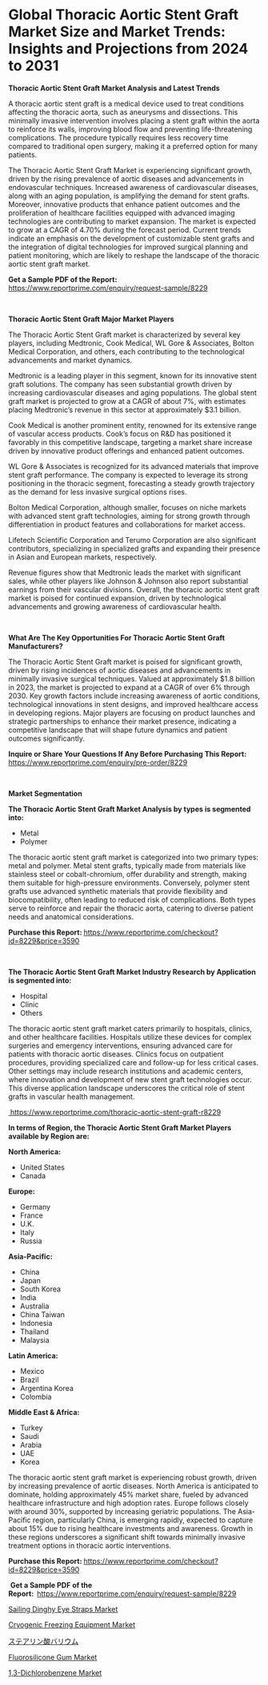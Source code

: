 <p><h1>Global Thoracic Aortic Stent Graft Market Size and Market Trends: Insights and Projections from 2024 to 2031</h1></p><p><strong>Thoracic Aortic Stent Graft Market Analysis and Latest Trends</strong></p>
<p><p>A thoracic aortic stent graft is a medical device used to treat conditions affecting the thoracic aorta, such as aneurysms and dissections. This minimally invasive intervention involves placing a stent graft within the aorta to reinforce its walls, improving blood flow and preventing life-threatening complications. The procedure typically requires less recovery time compared to traditional open surgery, making it a preferred option for many patients.</p><p>The Thoracic Aortic Stent Graft Market is experiencing significant growth, driven by the rising prevalence of aortic diseases and advancements in endovascular techniques. Increased awareness of cardiovascular diseases, along with an aging population, is amplifying the demand for stent grafts. Moreover, innovative products that enhance patient outcomes and the proliferation of healthcare facilities equipped with advanced imaging technologies are contributing to market expansion. The market is expected to grow at a CAGR of 4.70% during the forecast period. Current trends indicate an emphasis on the development of customizable stent grafts and the integration of digital technologies for improved surgical planning and patient monitoring, which are likely to reshape the landscape of the thoracic aortic stent graft market.</p></p>
<p><strong>Get a Sample PDF of the Report:&nbsp;</strong> <a href="https://www.reportprime.com/enquiry/request-sample/8229">https://www.reportprime.com/enquiry/request-sample/8229</a></p>
<p>&nbsp;</p>
<p><strong>Thoracic Aortic Stent Graft Major Market Players</strong></p>
<p><p>The Thoracic Aortic Stent Graft market is characterized by several key players, including Medtronic, Cook Medical, WL Gore & Associates, Bolton Medical Corporation, and others, each contributing to the technological advancements and market dynamics.</p><p>Medtronic is a leading player in this segment, known for its innovative stent graft solutions. The company has seen substantial growth driven by increasing cardiovascular diseases and aging populations. The global stent graft market is projected to grow at a CAGR of about 7%, with estimates placing Medtronic’s revenue in this sector at approximately $3.1 billion.</p><p>Cook Medical is another prominent entity, renowned for its extensive range of vascular access products. Cook’s focus on R&D has positioned it favorably in this competitive landscape, targeting a market share increase driven by innovative product offerings and enhanced patient outcomes.</p><p>WL Gore & Associates is recognized for its advanced materials that improve stent graft performance. The company is expected to leverage its strong positioning in the thoracic segment, forecasting a steady growth trajectory as the demand for less invasive surgical options rises.</p><p>Bolton Medical Corporation, although smaller, focuses on niche markets with advanced stent graft technologies, aiming for strong growth through differentiation in product features and collaborations for market access.</p><p>Lifetech Scientific Corporation and Terumo Corporation are also significant contributors, specializing in specialized grafts and expanding their presence in Asian and European markets, respectively.</p><p>Revenue figures show that Medtronic leads the market with significant sales, while other players like Johnson & Johnson also report substantial earnings from their vascular divisions. Overall, the thoracic aortic stent graft market is poised for continued expansion, driven by technological advancements and growing awareness of cardiovascular health.</p></p>
<p>&nbsp;</p>
<p><strong>What Are The Key Opportunities For Thoracic Aortic Stent Graft Manufacturers?</strong></p>
<p><p>The Thoracic Aortic Stent Graft market is poised for significant growth, driven by rising incidences of aortic diseases and advancements in minimally invasive surgical techniques. Valued at approximately $1.8 billion in 2023, the market is projected to expand at a CAGR of over 6% through 2030. Key growth factors include increasing awareness of aortic conditions, technological innovations in stent designs, and improved healthcare access in developing regions. Major players are focusing on product launches and strategic partnerships to enhance their market presence, indicating a competitive landscape that will shape future dynamics and patient outcomes significantly.</p></p>
<p><strong>Inquire or Share Your Questions If Any Before Purchasing This Report:</strong> <a href="https://www.reportprime.com/enquiry/pre-order/8229">https://www.reportprime.com/enquiry/pre-order/8229</a></p>
<p>&nbsp;</p>
<p><strong>Market Segmentation</strong></p>
<p><strong>The Thoracic Aortic Stent Graft Market Analysis by types is segmented into:</strong></p>
<p><ul><li>Metal</li><li>Polymer</li></ul></p>
<p><p>The thoracic aortic stent graft market is categorized into two primary types: metal and polymer. Metal stent grafts, typically made from materials like stainless steel or cobalt-chromium, offer durability and strength, making them suitable for high-pressure environments. Conversely, polymer stent grafts use advanced synthetic materials that provide flexibility and biocompatibility, often leading to reduced risk of complications. Both types serve to reinforce and repair the thoracic aorta, catering to diverse patient needs and anatomical considerations.</p></p>
<p><strong>Purchase this Report:&nbsp;</strong><a href="https://www.reportprime.com/checkout?id=8229&price=3590">https://www.reportprime.com/checkout?id=8229&price=3590</a></p>
<p>&nbsp;</p>
<p><strong>The Thoracic Aortic Stent Graft Market Industry Research by Application is segmented into:</strong></p>
<p><ul><li>Hospital</li><li>Clinic</li><li>Others</li></ul></p>
<p><p>The thoracic aortic stent graft market caters primarily to hospitals, clinics, and other healthcare facilities. Hospitals utilize these devices for complex surgeries and emergency interventions, ensuring advanced care for patients with thoracic aortic diseases. Clinics focus on outpatient procedures, providing specialized care and follow-up for less critical cases. Other settings may include research institutions and academic centers, where innovation and development of new stent graft technologies occur. This diverse application landscape underscores the critical role of stent grafts in vascular health management.</p></p>
<p><a href="https://www.reportprime.com/thoracic-aortic-stent-graft-r8229">&nbsp;https://www.reportprime.com/thoracic-aortic-stent-graft-r8229</a></p>
<p><strong>In terms of Region, the Thoracic Aortic Stent Graft Market Players available by Region are:</strong></p>
<p>
    <p> <strong> North America: </strong>
        <ul>
            <li>United States</li>
            <li>Canada</li>
        </ul>
        </p> 
    <p> <strong> Europe: </strong>
        <ul>
            <li>Germany</li>
            <li>France</li>
            <li>U.K.</li>
            <li>Italy</li>
            <li>Russia</li>
        </ul>
        </p> 
    <p> <strong> Asia-Pacific: </strong>
        <ul>
            <li>China</li>
            <li>Japan</li>
            <li>South Korea</li>
            <li>India</li>
            <li>Australia</li>
            <li>China Taiwan</li>
            <li>Indonesia</li>
            <li>Thailand</li>
            <li>Malaysia</li>
        </ul>
        </p> 
    <p> <strong> Latin America: </strong>
        <ul>
            <li>Mexico</li>
            <li>Brazil</li>
            <li>Argentina Korea</li>
            <li>Colombia</li>
        </ul>
        </p> 
    <p> <strong> Middle East & Africa: </strong>
        <ul>
            <li>Turkey</li>
            <li>Saudi</li>
            <li>Arabia</li>
            <li>UAE</li>
            <li>Korea</li>
        </ul>
    </p>
    </p>
<p><p>The thoracic aortic stent graft market is experiencing robust growth, driven by increasing prevalence of aortic diseases. North America is anticipated to dominate, holding approximately 45% market share, fueled by advanced healthcare infrastructure and high adoption rates. Europe follows closely with around 30%, supported by increasing geriatric populations. The Asia-Pacific region, particularly China, is emerging rapidly, expected to capture about 15% due to rising healthcare investments and awareness. Growth in these regions underscores a significant shift towards minimally invasive treatment options in thoracic aortic interventions.</p></p>
<p><strong>Purchase this Report: </strong><a href="https://www.reportprime.com/checkout?id=8229&price=3590">https://www.reportprime.com/checkout?id=8229&price=3590</a></p>
<p>&nbsp;<strong>Get a Sample PDF of the Report:&nbsp;&nbsp;</strong><a href="https://www.reportprime.com/enquiry/request-sample/8229">https://www.reportprime.com/enquiry/request-sample/8229</a></p>
<p><strong></strong></p>
<p><p><a href="https://medium.com/@alyciaebert/how-will-the-sailing-dinghy-eye-straps-market-evolve-18e157014f50">Sailing Dinghy Eye Straps Market</a></p><p><a href="https://www.linkedin.com/pulse/global-cryogenic-freezing-equipment-market-share-growth-opportunities-gtygf?trackingId=2CyTs9AgSN2TMUZqhWpdHg%3D%3D">Cryogenic Freezing Equipment Market</a></p><p><a href="https://medium.com/@melliestracke2023/2024%E5%B9%B4%E3%81%8B%E3%82%892031%E5%B9%B4%E3%81%BE%E3%81%A7%E3%81%AE%E6%9C%9F%E9%96%93%E3%81%AB%E3%81%8A%E3%81%91%E3%82%8B%E3%82%B0%E3%83%AD%E3%83%BC%E3%83%90%E3%83%AB%E3%83%90%E3%83%AA%E3%82%A6%E3%83%A0%E3%82%B9%E3%83%86%E3%82%A2%E3%83%AA%E3%83%B3%E9%85%B8%E5%B8%82%E5%A0%B4%E3%81%AE%E6%A9%9F%E4%BC%9A%E3%81%A8%E4%BA%88%E6%B8%AC-3cc5d7c33aa6">ステアリン酸バリウム</a></p><p><a href="https://issuu.com/reportprime-2/docs/fluorosilicone-gum-market-size-2030_5f58818c8cd006">Fluorosilicone Gum Market</a></p><p><a href="https://issuu.com/reportprime-2/docs/13-dichlorobenzene-market-size-2030_8a2fc754394f77">1,3-Dichlorobenzene Market</a></p></p>